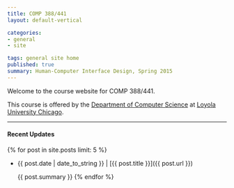 ```yaml
---
title: COMP 388/441
layout: default-vertical

categories:
- general
- site

tags: general site home
published: true
summary: Human-Computer Interface Design, Spring 2015
---
```


Welcome to the course website for COMP 388/441. 

This course is offered by the [Department of Computer Science](http://www.luc.edu/cs/) at [Loyola University Chicago](http://www.luc.edu).

***

#### Recent Updates
{% for post in site.posts limit: 5 %}
* {{ post.date | date_to_string }} | [{{ post.title }}]({{ post.url }})

  {{ post.summary }}
{% endfor %}




